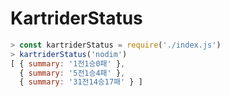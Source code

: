 # KartriderStatus

```js
> const kartriderStatus = require('./index.js')
> kartriderStatus('nodim')
[ { summary: '1전1승0패' },
  { summary: '5전1승4패' },
  { summary: '31전14승17패' } ]
```
